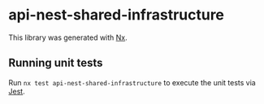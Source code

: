 # api-nest-shared-infrastructure

This library was generated with [Nx](https://nx.dev).

## Running unit tests

Run `nx test api-nest-shared-infrastructure` to execute the unit tests via [Jest](https://jestjs.io).
